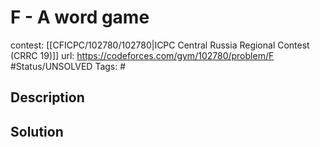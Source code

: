 # F - A word game

contest: [[CFICPC/102780/102780|ICPC Central Russia Regional Contest (CRRC 19)]]
url: https://codeforces.com/gym/102780/problem/F
#Status/UNSOLVED
Tags: #

## Description

## Solution

